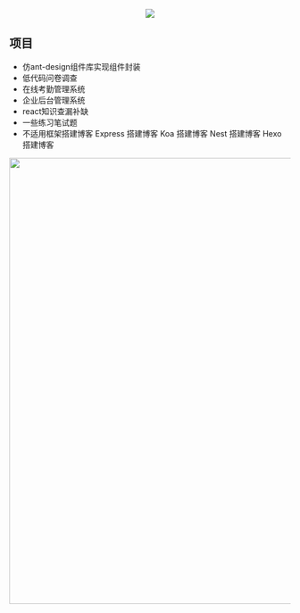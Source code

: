 <p align="center">
<img src="https://capsule-render.vercel.app/api?type=waving&color=timeGradient&height=300&&section=header&text=Hi There 👋&fontSize=90&fontAlign=50&fontAlignY=30&desc=I am Lucky 2000&descAlign=50&descSize=30&descAlignY=60&animation=twinkling" />
</p>

## 项目

- 仿ant-design组件库实现组件封装
- 低代码问卷调查
- 在线考勤管理系统
- 企业后台管理系统
- react知识查漏补缺
- 一些练习笔试题
- 不适用框架搭建博客  Express 搭建博客  Koa 搭建博客  Nest 搭建博客  Hexo 搭建博客

<img width="800" src="https://github-readme-activity-graph.vercel.app/graph?username=leilei405&theme=github-compact&hide_border=true&area=true" />
